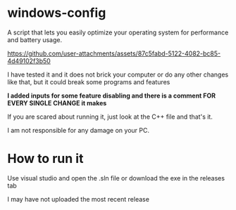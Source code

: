 # windows-config
A script that lets you easily optimize your operating system for performance and battery usage.

https://github.com/user-attachments/assets/87c5fabd-5122-4082-bc85-4d49102f3b50

I have tested it and it does not brick your computer or do any other changes like that, but it could break some programs and features

**I added inputs for some feature disabling and there is a comment FOR EVERY SINGLE CHANGE it makes**

If you are scared about running it, just look at the C++ file and that's it.

I am not responsible for any damage on your PC.

# How to run it
Use visual studio and open the .sln file or download the exe in the releases tab

I may have not uploaded the most recent release
